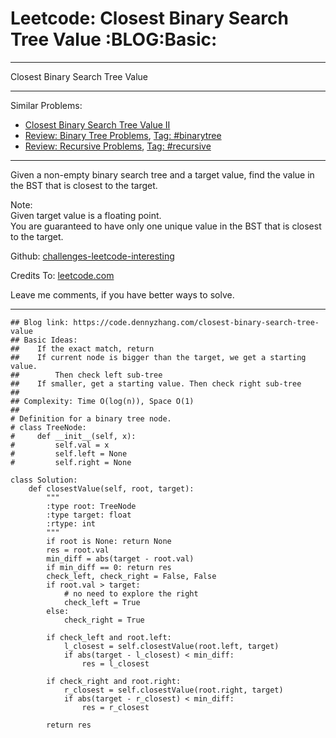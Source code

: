 # Leetcode: Closest Binary Search Tree Value     :BLOG:Basic:


---

Closest Binary Search Tree Value  

---

Similar Problems:  
-   [Closest Binary Search Tree Value II](https://code.dennyzhang.com/closest-binary-search-tree-value-ii)
-   [Review: Binary Tree Problems](https://code.dennyzhang.com/review-binarytree), [Tag: #binarytree](https://code.dennyzhang.com/tag/binarytree)
-   [Review: Recursive Problems](https://code.dennyzhang.com/review-recursive), [Tag: #recursive](https://code.dennyzhang.com/tag/recursive)

---

Given a non-empty binary search tree and a target value, find the value in the BST that is closest to the target.  

Note:  
Given target value is a floating point.  
You are guaranteed to have only one unique value in the BST that is closest to the target.  

Github: [challenges-leetcode-interesting](https://github.com/DennyZhang/challenges-leetcode-interesting/tree/master/closest-binary-search-tree-value)  

Credits To: [leetcode.com](https://leetcode.com/problems/closest-binary-search-tree-value/description/)  

Leave me comments, if you have better ways to solve.  

---

    ## Blog link: https://code.dennyzhang.com/closest-binary-search-tree-value
    ## Basic Ideas:
    ##    If the exact match, return
    ##    If current node is bigger than the target, we get a starting value.
    ##        Then check left sub-tree
    ##    If smaller, get a starting value. Then check right sub-tree
    ##
    ## Complexity: Time O(log(n)), Space O(1)
    ##
    # Definition for a binary tree node.
    # class TreeNode:
    #     def __init__(self, x):
    #         self.val = x
    #         self.left = None
    #         self.right = None
    
    class Solution:
        def closestValue(self, root, target):
            """
            :type root: TreeNode
            :type target: float
            :rtype: int
            """
            if root is None: return None
            res = root.val
            min_diff = abs(target - root.val)
            if min_diff == 0: return res
            check_left, check_right = False, False
            if root.val > target:
                # no need to explore the right
                check_left = True
            else:
                check_right = True
    
            if check_left and root.left:
                l_closest = self.closestValue(root.left, target)
                if abs(target - l_closest) < min_diff:
                    res = l_closest
    
            if check_right and root.right:
                r_closest = self.closestValue(root.right, target)
                if abs(target - r_closest) < min_diff:
                    res = r_closest
    
            return res